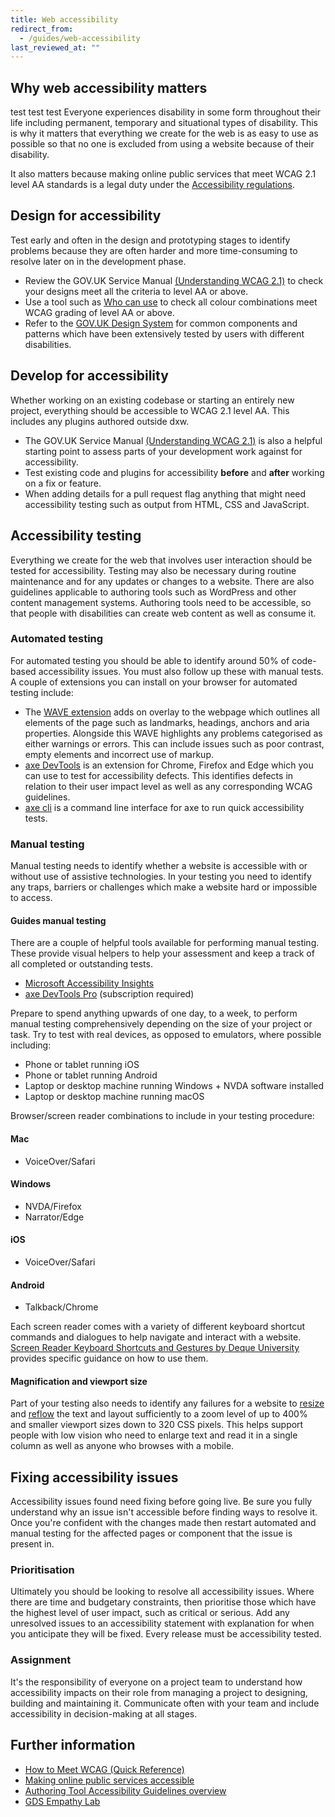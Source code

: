 ```yaml
---
title: Web accessibility
redirect_from:
  - /guides/web-accessibility
last_reviewed_at: ""
---
```

## Why web accessibility matters

test test test Everyone experiences disability in some form throughout their life including
permanent, temporary and situational types of disability. This is why it matters
that everything we create for the web is as easy to use as possible so that no
one is excluded from using a website because of their disability.

It also matters because making online public services that meet WCAG 2.1 level
AA standards is a legal duty under the [Accessibility regulations](https://www.legislation.gov.uk/uksi/2018/952/contents/made).

## Design for accessibility

Test early and often in the design and prototyping stages to identify problems
because they are often harder and more time-consuming to resolve later on in the
development phase.

* Review the GOV.UK Service Manual
  [(Understanding WCAG 2.1)](https://www.gov.uk/service-manual/helping-people-to-use-your-service/understanding-wcag)
  to check your designs meet all the criteria to level AA or above.
* Use a tool such as [Who can use](https://whocanuse.com/) to check all colour
  combinations meet WCAG grading of level AA or above.
* Refer to the [GOV.UK Design System](https://design-system.service.gov.uk/) for
  common components and patterns which have been extensively tested by users
  with different disabilities.

## Develop for accessibility

Whether working on an existing codebase or starting an entirely new project,
everything should be accessible to WCAG 2.1 level AA. This includes any plugins
authored outside dxw.

* The GOV.UK Service Manual
  [(Understanding WCAG 2.1)](https://www.gov.uk/service-manual/helping-people-to-use-your-service/understanding-wcag)
  is also a helpful starting point to assess parts of your development work
  against for accessibility.
* Test existing code and plugins for accessibility **before** and **after**
  working on a fix or feature.
* When adding details for a pull request flag anything that might need
  accessibility testing such as output from HTML, CSS and JavaScript.

## Accessibility testing

Everything we create for the web that involves user interaction should be tested
for accessibility. Testing may also be necessary during routine maintenance and
for any updates or changes to a website. There are also guidelines applicable to
authoring tools such as WordPress and other content management systems.
Authoring tools need to be accessible, so that people with disabilities can
create web content as well as consume it.

### Automated testing

For automated testing you should be able to identify around 50% of code-based
accessibility issues. You must also follow up these with manual tests. A couple
of extensions you can install on your browser for automated testing include:

* The [WAVE extension](https://wave.webaim.org/extension/) adds on overlay to
  the webpage which outlines all elements of the page such as landmarks,
  headings, anchors and aria properties. Alongside this WAVE highlights any
  problems categorised as either warnings or errors. This can include issues
  such as poor contrast, empty elements and incorrect use of markup.
* [axe DevTools](https://www.deque.com/axe/browser-extensions/) is an extension
  for Chrome, Firefox and Edge which you can use to test for accessibility
  defects. This identifies defects in relation to their user impact level as
  well as any corresponding WCAG guidelines.
* [axe cli](https://github.com/dequelabs/axe-core-npm/tree/develop/packages/cli)
  is a command line interface for axe to run quick accessibility tests.

### Manual testing

Manual testing needs to identify whether a website is accessible with or without
use of assistive technologies. In your testing you need to identify any traps,
barriers or challenges which make a website hard or impossible to access.

#### Guides manual testing

There are a couple of helpful tools available for performing manual testing.
These provide visual helpers to help your assessment and keep a track of all
completed or outstanding tests.

* [Microsoft Accessibility Insights](https://accessibilityinsights.io/)
* [axe DevTools Pro](https://www.deque.com/axe/devtools/) (subscription
  required)

Prepare to spend anything upwards of one day, to a week, to perform manual
testing comprehensively depending on the size of your project or task. Try to
test with real devices, as opposed to emulators, where possible including:

* Phone or tablet running iOS
* Phone or tablet running Android
* Laptop or desktop machine running Windows + NVDA software installed
* Laptop or desktop machine running macOS

Browser/screen reader combinations to include in your testing procedure:

#### Mac

* VoiceOver/Safari

#### Windows

* NVDA/Firefox
* Narrator/Edge

#### iOS

* VoiceOver/Safari

#### Android

* Talkback/Chrome

Each screen reader comes with a variety of different keyboard shortcut commands
and dialogues to help navigate and interact with a website.
[Screen Reader Keyboard Shortcuts and Gestures by Deque University](https://dequeuniversity.com/screenreaders/)
provides specific guidance on how to use them.

#### Magnification and viewport size

Part of your testing also needs to identify any failures for a website to
[resize](https://www.w3.org/WAI/WCAG21/Understanding/resize-text.html) and
[reflow](https://www.w3.org/WAI/WCAG21/Understanding/reflow.html) the text and
layout sufficiently to a zoom level of up to 400% and smaller viewport sizes
down to 320 CSS pixels. This helps support people with low vision who need to
enlarge text and read it in a single column as well as anyone who browses with a
mobile.

## Fixing accessibility issues

Accessibility issues found need fixing before going live. Be sure you fully
understand why an issue isn't accessible before finding ways to resolve it. Once
you're confident with the changes made then restart automated and manual testing
for the affected pages or component that the issue is present in.

### Prioritisation

Ultimately you should be looking to resolve all accessibility issues. Where
there are time and budgetary constraints, then prioritise those which have the
highest level of user impact, such as critical or serious. Add any unresolved
issues to an accessibility statement with explanation for when you anticipate
they will be fixed. Every release must be accessibility tested.

### Assignment

It's the responsibility of everyone on a project team to understand how
accessibility impacts on their role from managing a project to designing,
building and maintaining it. Communicate often with your team and include
accessibility in decision-making at all stages.

## Further information

* [How to Meet WCAG (Quick Reference)](https://www.w3.org/WAI/WCAG21/quickref/)
* [Making online public services accessible](https://accessibility.campaign.gov.uk/)
* [Authoring Tool Accessibility Guidelines overview](https://www.w3.org/WAI/standards-guidelines/atag/)
* [GDS Empathy Lab](https://gds.blog.gov.uk/2018/06/20/creating-the-uk-governments-accessibility-empathy-lab/)